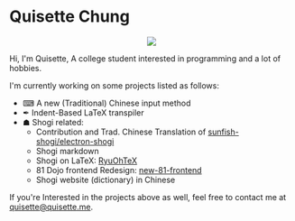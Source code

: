 # Quisette Chung
<div align="center">
<img  src="https://github-readme-stats.vercel.app/api?username=Quisette&show_icons=true&theme=dark&count_private=true&show_icons=true"> </img>
</div>



Hi, I'm Quisette, A college student interested in programming and a lot of hobbies.

I'm currently working on some projects listed as follows:
* ⌨ A new (Traditional) Chinese input method
* ✒ Indent-Based LaTeX transpiler
* ☗ Shogi related:
  * Contribution and Trad. Chinese Translation of [sunfish-shogi/electron-shogi](https://github.com/sunfish-shogi/electron-shogi)
  * Shogi markdown
  * Shogi on LaTeX: [RyuOhTeX](https://github.com/RyuOhTeX/RyuOhTeX)
  * 81 Dojo frontend Redesign: [new-81-frontend](https://github.com/Quisette/new-81-frontend)
  * Shogi website (dictionary) in Chinese  


If you're Interested in the projects above as well, feel free to contact me at [quisette@quisette.me](mailto:quisette@quisette.me).
